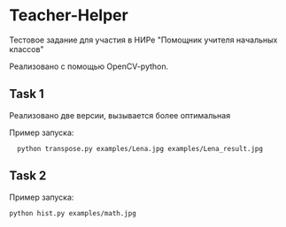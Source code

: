 # Teacher-Helper
Тестовое задание для участия в НИРе "Помощник учителя начальных классов"

Реализовано с помощью OpenCV-python.

## Task 1
Реализовано две версии, вызывается более оптимальная

Пример запуска:
```
  python transpose.py examples/Lena.jpg examples/Lena_result.jpg
```

## Task 2
Пример запуска:
```
python hist.py examples/math.jpg
```

